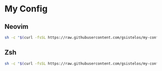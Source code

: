 # My Config

## Neovim

```sh
sh -c "$(curl -fsSL https://raw.githubusercontent.com/gsistelos/my-config/main/nvim_setup.sh)"
```

## Zsh

```sh
sh -c "$(curl -fsSL https://raw.githubusercontent.com/gsistelos/my-config/main/zsh_setup.sh)"
```
